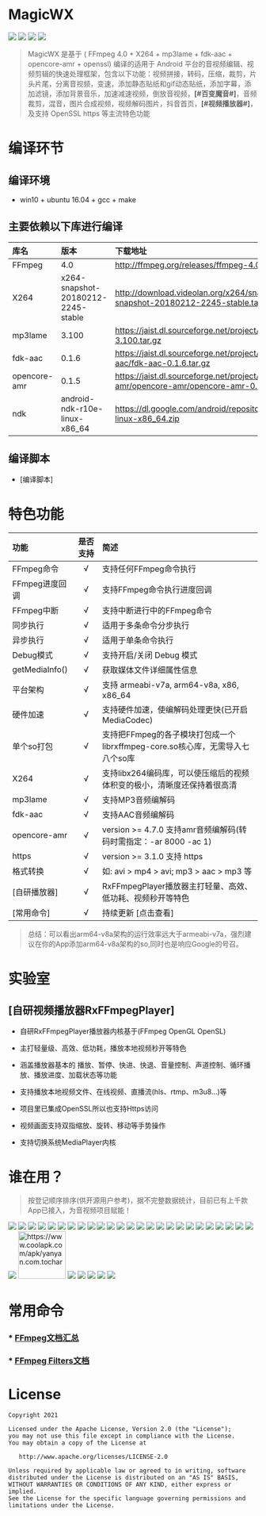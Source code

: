 # MagicWX

[![](https://img.shields.io/badge/FFmpeg-4.0-yellow.svg)](http://ffmpeg.org/releases/ffmpeg-4.0.tar.bz2)
[![](https://img.shields.io/badge/X264-20180212.2245-red.svg)](http://download.videolan.org/x264/snapshots/x264-snapshot-20180212-2245-stable.tar.bz2)
[![](https://img.shields.io/badge/mp3lame-3.100-blue.svg)](https://jaist.dl.sourceforge.net/project/lame/lame/3.100/lame-3.100.tar.gz)
[![](https://img.shields.io/badge/fdkaac-0.1.6-orange.svg)](https://jaist.dl.sourceforge.net/project/opencore-amr/fdk-aac/fdk-aac-0.1.6.tar.gz)


>MagicWX 是基于 ( FFmpeg 4.0 + X264 + mp3lame + fdk-aac + opencore-amr + openssl) 编译的适用于 Android 平台的音视频编辑、视频剪辑的快速处理框架，包含以下功能：视频拼接，转码，压缩，裁剪，片头片尾，分离音视频，变速，添加静态贴纸和gif动态贴纸，添加字幕，添加滤镜，添加背景音乐，加速减速视频，倒放音视频，**[#百变魔音#]**，音频裁剪，混音，图片合成视频，视频解码图片，抖音首页，**[#视频播放器#]**，及支持 OpenSSL https 等主流特色功能


# 编译环节

## 编译环境

  * win10 + ubuntu 16.04 + gcc + make

## 主要依赖以下库进行编译

| 库名        | 版本    |  下载地址  |
| :--------   | :-----   | :---- |
| FFmpeg        | 4.0      |   http://ffmpeg.org/releases/ffmpeg-4.0.tar.bz2    |
| X264        | x264-snapshot-20180212-2245-stable      |   http://download.videolan.org/x264/snapshots/x264-snapshot-20180212-2245-stable.tar.bz2    |
| mp3lame        | 3.100      |   https://jaist.dl.sourceforge.net/project/lame/lame/3.100/lame-3.100.tar.gz    |
| fdk-aac        | 0.1.6      |   https://jaist.dl.sourceforge.net/project/opencore-amr/fdk-aac/fdk-aac-0.1.6.tar.gz    |
| opencore-amr   | 0.1.5      |   https://jaist.dl.sourceforge.net/project/opencore-amr/opencore-amr/opencore-amr-0.1.5.tar.gz    |
| ndk        | android-ndk-r10e-linux-x86_64      |   https://dl.google.com/android/repository/android-ndk-r10e-linux-x86_64.zip  |


## 编译脚本

* [编译脚本]

# 特色功能

| 功能        | 是否支持    |  简述  |
| :--------   | :-----:   | :---- |
| FFmpeg命令        | √  |   支持任何FFmpeg命令执行    |
| FFmpeg进度回调    | √  |   支持FFmpeg命令执行进度回调    |
| FFmpeg中断        | √  |   支持中断进行中的FFmpeg命令    |
| 同步执行          | √  |   适用于多条命令分步执行   |
| 异步执行          | √  |   适用于单条命令执行   |
| Debug模式         | √  |   支持开启/关闭 Debug 模式    |
| getMediaInfo()    | √  |   获取媒体文件详细属性信息    |
| 平台架构          | √  |   支持 armeabi-v7a, arm64-v8a, x86, x86_64    |
| 硬件加速          | √  |   支持硬件加速，使编解码处理更快(已开启MediaCodec)    |
| 单个so打包        | √  |   支持把FFmpeg的各子模块打包成一个librxffmpeg-core.so核心库，无需导入七八个so库    |
| X264              | √  |  支持libx264编码库，可以使压缩后的视频体积变的极小，清晰度还保持着很高清    |
| mp3lame           | √  |  支持MP3音频编解码    |
| fdk-aac           | √  |  支持AAC音频编解码    |
| opencore-amr      | √  |  version >= 4.7.0 支持amr音频编解码(转码时需指定：-ar 8000 -ac 1)    |
| https             | √  |   version >= 3.1.0  支持 https  |
| 格式转换          | √  |   如: avi > mp4 > avi;  mp3 > aac > mp3 等    |
| [自研播放器]          | √  |   RxFFmpegPlayer播放器主打轻量、高效、低功耗、视频秒开等特色   |
| [常用命令]          | √  |   持续更新 [点击查看]   |



>总结：可以看出arm64-v8a架构的运行效率远大于armeabi-v7a，强烈建议在你的App添加arm64-v8a架构的so,同时也是响应Google的号召。

# 实验室

## [自研视频播放器RxFFmpegPlayer]

* 自研RxFFmpegPlayer播放器内核基于(FFmpeg OpenGL OpenSL)

* 主打轻量级、高效、低功耗，播放本地视频秒开等特色

* 涵盖播放器基本的 播放、暂停、快进、快退、音量控制、声道控制、循环播放、播放进度、加载状态等功能

* 支持播放本地视频文件、在线视频、直播流(hls、rtmp、m3u8…)等

* 项目里已集成OpenSSL所以也支持Https访问

* 视频画面支持双指缩放、旋转、移动等手势操作

* 支持切换系统MediaPlayer内核


# 谁在用？

>按登记顺序排序(供开源用户参考)，据不完整数据统计，目前已有上千款App已接入，为音视频项目赋能！

[![](https://pp.myapp.com/ma_icon/0/icon_42333639_1555789191/96)](https://sj.qq.com/myapp/detail.htm?apkName=com.hndnews.main)
[![](https://www.hndnews.com/static/images/logo.png)](https://www.hndnews.com)
[![](https://pp.myapp.com/ma_icon/0/icon_53292925_1558869088/96)](https://sj.qq.com/myapp/detail.htm?apkName=com.jianyi.watermarkdog)
[![](https://pp.myapp.com/ma_icon/0/icon_53929550_1579661691/96)](https://sj.qq.com/myapp/detail.htm?apkName=com.cqjy.eyeschacar)
[![](https://pp.myapp.com/ma_icon/0/icon_52859659_1558810527/96)](https://a.app.qq.com/o/simple.jsp?pkgname=com.jmhy.tool)
[![](https://pp.myapp.com/ma_icon/0/icon_52610077_1556520138/96)](https://sj.qq.com/myapp/detail.htm?apkName=com.kmb2b.KmMall)
[![](https://pp.myapp.com/ma_icon/0/icon_42274023_1557972414/96)](https://sj.qq.com/myapp/detail.htm?apkName=com.yiqizhangda.parent)
[![](https://pp.myapp.com/ma_icon/0/icon_53871621_1563941814/96)](https://sj.qq.com/myapp/detail.htm?apkName=com.soubo.zimujun)
[![](https://pp.myapp.com/ma_icon/0/icon_52821569_1564999429/96)](https://sj.qq.com/myapp/detail.htm?apkName=net.youqu.dev.android.miyu)
[![](https://pp.myapp.com/ma_icon/0/icon_53260423_1565165298/96)](https://sj.qq.com/myapp/detail.htm?apkName=com.aiso.tea)
[![](http://www.aniic.com/public/l/18.4d1e77d4.png)](http://www.aniic.com/share/download?tdsourcetag=s_pcqq_aiomsg)
[![](https://pp.myapp.com/ma_icon/0/icon_42373340_1567047517/96)](https://sj.qq.com/myapp/detail.htm?apkName=com.jycj.juyuanmeihui)
[![](https://pp.myapp.com/ma_icon/0/icon_52743084_1555772496/96)](https://sj.qq.com/myapp/detail.htm?apkName=com.peace.calligraphy)
[![](https://pp.myapp.com/ma_icon/0/icon_12205109_1570448862/96)](https://sj.qq.com/myapp/detail.htm?apkName=com.peace.guitarmusic)
[![](https://pp.myapp.com/ma_icon/0/icon_52873563_1570726608/96)](https://sj.qq.com/myapp/detail.htm?apkName=com.queen.oa.xt)
[![](https://pp.myapp.com/ma_icon/0/icon_53899619_1572422746/96)](https://sj.qq.com/myapp/detail.htm?apkName=com.shifenkexue.appscience)
[![](https://pp.myapp.com/ma_icon/0/icon_53923023_1570761579/96)](https://sj.qq.com/myapp/detail.htm?apkName=com.sixsix.call)
[![](https://pp.myapp.com/ma_icon/0/icon_54022753_1585815499/96)](https://sj.qq.com/myapp/detail.htm?apkName=com.bigtotoro.shuiyincamera)
[![](https://pp.myapp.com/ma_icon/0/icon_54017775_1585724965/96)](https://sj.qq.com/myapp/detail.htm?apkName=com.yuanli.mvpaudioextraction)
[![](https://pp.myapp.com/ma_icon/0/icon_52517100_1581646762/96)](https://sj.qq.com/myapp/detail.htm?apkName=com.yuan_li_network.texttospeechyuanli)
[![](https://pp.myapp.com/ma_icon/0/icon_52745305_1585818590/96)](https://sj.qq.com/myapp/detail.htm?apkName=com.zhouzining.yyxc)
[![](https://pp.myapp.com/ma_icon/0/icon_53332875_1586397821/96)](https://sj.qq.com/myapp/detail.htm?apkName=com.shockwv.nevermore)
[![](https://pp.myapp.com/ma_icon/0/icon_52762584_1586228655/96)](https://sj.qq.com/myapp/detail.htm?apkName=com.yz.live)
[![](https://pp.myapp.com/ma_icon/0/icon_52649928_1583549532/96)](https://sj.qq.com/myapp/detail.htm?apkName=scs.com.crosscountry)
[![](https://upload.jianshu.io/collections/images/1866835/80.png?imageMogr2/auto-orient/strip|imageView2/1/w/240/h/240)](https://www.vivhist.com/)
[![](https://pp.myapp.com/ma_icon/0/icon_52761428_1595596053/96)](https://sj.qq.com/myapp/detail.htm?apkName=sulisong.ShelledPro.Screenshots)
<img src="http://image.coolapk.com/apk_logo/2019/0317/22/500px-219205-o_1d662al3g3ufvge8v51odk1iimq-uid-1030107@500x500.png" alt="https://www.coolapk.com/apk/yanyan.com.tochar" width="96px"></img>
[![](https://pp.myapp.com/ma_icon/0/icon_53947191_1592382950/96)](https://sj.qq.com/myapp/detail.htm?apkName=com.koki.callshow)
[![](https://pp.myapp.com/ma_icon/0/icon_54047992_1600306987/96)](https://sj.qq.com/myapp/detail.htm?apkName=com.spqsymf.app.them)
[![](https://pp.myapp.com/ma_icon/0/icon_54014901_1589092180/96)](https://sj.qq.com/myapp/detail.htm?apkName=com.mzxf.funchild)
[![](https://pp.myapp.com/ma_icon/0/icon_53800886_1593572867/96)](https://sj.qq.com/myapp/detail.htm?apkName=com.smallyin.fastcompre)
[![](https://pp.myapp.com/ma_icon/0/icon_54063638_1595986594/96)](https://sj.qq.com/myapp/detail.htm?apkName=com.ym.screenrecorder)

# 常用命令

### * [FFmpeg文档汇总](https://ffmpeg.org/documentation.html)
### * [FFmpeg Filters文档](https://ffmpeg.org/ffmpeg-filters.html)


# License

```text
Copyright 2021 

Licensed under the Apache License, Version 2.0 (the "License");
you may not use this file except in compliance with the License.
You may obtain a copy of the License at

   http://www.apache.org/licenses/LICENSE-2.0

Unless required by applicable law or agreed to in writing, software
distributed under the License is distributed on an "AS IS" BASIS,
WITHOUT WARRANTIES OR CONDITIONS OF ANY KIND, either express or implied.
See the License for the specific language governing permissions and
limitations under the License.
```

